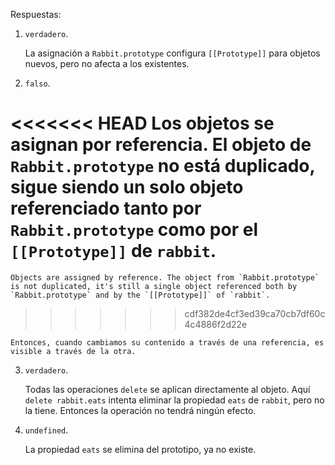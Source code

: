 
Respuestas:

1. `verdadero`. 

    La asignación a `Rabbit.prototype` configura `[[Prototype]]` para objetos nuevos, pero no afecta a los existentes. 

2. `falso`. 

<<<<<<< HEAD
    Los objetos se asignan por referencia. El objeto de `Rabbit.prototype` no está duplicado, sigue siendo un solo objeto referenciado tanto por `Rabbit.prototype` como por el `[[Prototype]]` de `rabbit`. 
=======
    Objects are assigned by reference. The object from `Rabbit.prototype` is not duplicated, it's still a single object referenced both by `Rabbit.prototype` and by the `[[Prototype]]` of `rabbit`. 
>>>>>>> cdf382de4cf3ed39ca70cb7df60c4c4886f2d22e

    Entonces, cuando cambiamos su contenido a través de una referencia, es visible a través de la otra.

3. `verdadero`.

    Todas las operaciones `delete` se aplican directamente al objeto. Aquí `delete rabbit.eats` intenta eliminar la propiedad `eats` de `rabbit`, pero no la tiene. Entonces la operación no tendrá ningún efecto.

4. `undefined`.

    La propiedad `eats` se elimina del prototipo, ya no existe.
